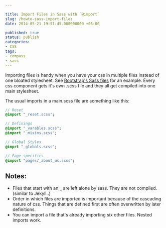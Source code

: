 ```yaml
---

title: Import Files in Sass with `@import`
slug: /howto-sass-import-files
date: 2014-05-21 19:51:45.000000000 +05:00

published: true
status: publish
categories:
- CSS
tags:
- compass
- sass
---
```


Importing files is handy when you have your css in multiple files instead of one bloated stylesheet. See <a href="http://getbootstrap.com/css/#sass" target="_blank">Bootstrap's Sass files</a> for an example. Every css component gets it's own .scss file and they all get compiled into one main stylesheet.

The usual imports in a main.scss file are something like this:

 
```sass
// Reset
@import "_reset.scss";

// Definings
@import "_varables.scss";
@import "_mixins.scss";

// Global Styles
@imprt "_globals.scss";

// Page specifics
@import "pages/_about_us.scss";
```

Notes:
---

- Files that start with an `_` are left alone by sass. They are not compiled. (similar to Jekyll..)
- Order in which files are imported is important because of the cascading nature of css. Things that are defined first are often overwritten by later definitions.
- You can import a file that's already importing six other files. Nested imports work.
